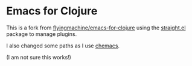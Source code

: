# Emacs for Clojure
This is a fork from [flyingmachine/emacs-for-clojure](https://github.com/flyingmachine/emacs-for-clojure) using the [straight.el](https://github.com/raxod502/straight.el) package to manage plugins.

I also changed some paths as I use [chemacs](https://github.com/plexus/chemacs).

(I am not sure this works!)
